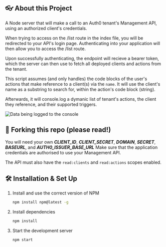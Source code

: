 ##  👓 About this Project
A Node server that will make a call to an Auth0 tenant's Management API, using an authorized client's credentials. 

When trying to access on the /list route in the index file, you will be redirected to your API's login page. Authenticating into your application will then allow you to access the /list route.

Upon successfully authenticating, the endpoint will recieve a bearer token, which the server can then use to fetch all deployed clients and actions from the tenant.

This script assumes (and only handles) the code blocks of the user's actions that make reference to a client(s) via the `name`. It will use the client's name as a substring to search for, within the action's code block (string).

Afterwards, it will console.log a dymanic list of tenant's actions, the client they reference, and their supported triggers.

![Data being logged to the console](/src/images/-env%20%E2%80%94%20auth-0-simlutation%202022-09-05%20at%208.02.39%20PM.jpg)

## 🚨 Forking this repo (please read!)

You will need your own _**CLIENT_ID**_, _**CLIENT_SECRET**_, _**DOMAIN**_, _**SECRET**_, _**BASEURL**_, and _**AUTH0_ISSUER_BASE_URL**_
Make sure that the application credentials are authorised to use your Management API.

The API must also have the `read:clients` and `read:actions` scopes enabled.


## 🛠 Installation & Set Up

1. Install and use the correct version of NPM

   ```sh
   npm install npm@latest -g
   ```

2. Install dependencies

   ```sh
   npm install
   ```

3. Start the development server

   ```sh
   npm start